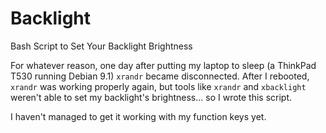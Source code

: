 # Backlight

Bash Script to Set Your Backlight Brightness  

For whatever reason, one day after putting my laptop to sleep (a ThinkPad T530 running Debian 9.1) `xrandr` became disconnected. After I rebooted, `xrandr` was working properly again, but tools like `xrandr` and `xbacklight` weren't able to set my backlight's brightness... so I wrote this script.

I haven't managed to get it working with my function keys yet.
